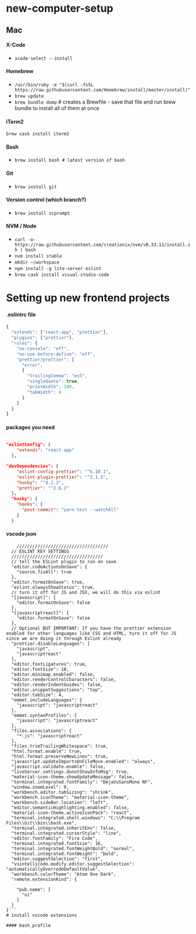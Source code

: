 # new-computer-setup

## Mac

#### X-Code

- `xcode-select --install`

#### Homebrew

- `/usr/bin/ruby -e "$(curl -fsSL https://raw.githubusercontent.com/Homebrew/install/master/install)"`
- `brew update`
- `brew bundle dump` # creates a Brewfile - save that file and run brew bundle to install all of them at once

#### iTerm2

`brew cask install iterm2`

#### Bash

- `brew install bash # latest version of bash`

#### Git

- `brew install git`

#### Version control (which branch?)

- `brew install vcprompt`

#### NVM / Node

- `curl -o- https://raw.githubusercontent.com/creationix/nvm/v0.33.11/install.sh | bash`
- `nvm install stable`
- `mkdir ~/workspace`
- `npm install -g lite-server eslint`
- `brew cask install visual-studio-code`

# Setting up new frontend projects

#### .eslintrc file

```javascript
{
  "extends": ["react-app", "prettier"],
  "plugins": ["prettier"],
  "rules": {
    "no-console": "off",
    "no-use-before-define": "off",
    "prettier/prettier": [
      "error",
      {
        "trailingComma": "es5",
        "singleQuote": true,
        "printWidth": 100,
        "tabWidth": 4
      }
    ]
  }
}

```

#### packages you need

```json

"eslintConfig": {
    "extends": "react-app"
  },

"devDependencies": {
    "eslint-config-prettier": "^6.10.1",
    "eslint-plugin-prettier": "^3.1.2",
    "husky": "^4.2.3",
    "prettier": "^2.0.2"
  },
  "husky": {
    "hooks": {
      "post-commit": "yarn test --watchAll"
    }
  }
```

#### vscode json

````json{
    ///////////////////////////////////
  // ESLINT KEY SETTINGS
  ///////////////////////////////////
  // tell the ESLint plugin to run on save
  "editor.codeActionsOnSave": {
    "source.fixAll": true
  },
  "editor.formatOnSave": true,
  "eslint.alwaysShowStatus": true,
  // turn it off for JS and JSX, we will do this via eslint
  "[javascript]": {
    "editor.formatOnSave": false
  },
  "[javascriptreact]": {
    "editor.formatOnSave": false
  },
  // Optional BUT IMPORTANT: If you have the prettier extension enabled for other languages like CSS and HTML, turn it off for JS since we are doing it through Eslint already
  "prettier.disableLanguages": [
    "javascript",
    "javascriptreact"
  ],
  "editor.fontLigatures": true,
  "editor.fontSize": 18,
  "editor.minimap.enabled": false,
  "editor.renderControlCharacters": false,
  "editor.renderIndentGuides": false,
  "editor.snippetSuggestions": "top",
  "editor.tabSize": 4,
  "emmet.includeLanguages": {
    "javascript": "javascriptreact"
  },
  "emmet.syntaxProfiles": {
    "javascript": "javascriptreact"
  },
  "files.associations": {
    "*.js": "javascriptreact"
  },
  "files.trimTrailingWhitespace": true,
  "html.format.enable": true,
  "html.format.preserveNewLines": true,
  "javascript.updateImportsOnFileMove.enabled": "always",
  "javascript.validate.enable": false,
  "liveServer.settings.donotShowInfoMsg": true,
  "material-icon-theme.showUpdateMessage": false,
  "terminal.integrated.fontFamily": "DejaVuSansMono NF",
  "window.zoomLevel": 0,
  "workbench.editor.tabSizing": "shrink",
  "workbench.iconTheme": "material-icon-theme",
  "workbench.sideBar.location": "left",
  "editor.semanticHighlighting.enabled": false,
  "material-icon-theme.activeIconPack": "react",
  "terminal.integrated.shell.windows": "C:\\Program Files\\Git\\bin\\bash.exe",
  "terminal.integrated.inheritEnv": false,
  "terminal.integrated.cursorStyle": "line",
  "editor.fontFamily": "Fira Code",
  "terminal.integrated.fontSize": 16,
  "terminal.integrated.fontWeightBold": "normal",
  "terminal.integrated.fontWeight": "bold",
  "editor.suggestSelection": "first",
  "vsintellicode.modify.editor.suggestSelection": "automaticallyOverrodeDefaultValue",
  "workbench.colorTheme": "Atom One Dark",
  "remote.extensionKind": {

    "pub.name": [
      "ui"
    ]
  }
}```
# install vscode extensions

#### bash_profile
````
